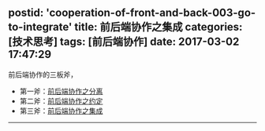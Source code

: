 postid: 'cooperation-of-front-and-back-003-go-to-integrate'
title: 前后端协作之集成
categories: [技术思考]
tags: [前后端协作]
date: 2017-03-02 17:47:29
---

前后端协作的三板斧，

- 第一斧：[前后端协作之分离](/2017/03/02/cooperation-of-front-and-back-001-how-to-isolate/)
- 第二斧：[前后端协作之约定](/2017/03/02/cooperation-of-front-and-back-002-make-the-appoint/)
- 第三斧：[前后端协作之集成](/2017/03/02/cooperation-of-front-and-back-003-go-to-integrate/)

------


